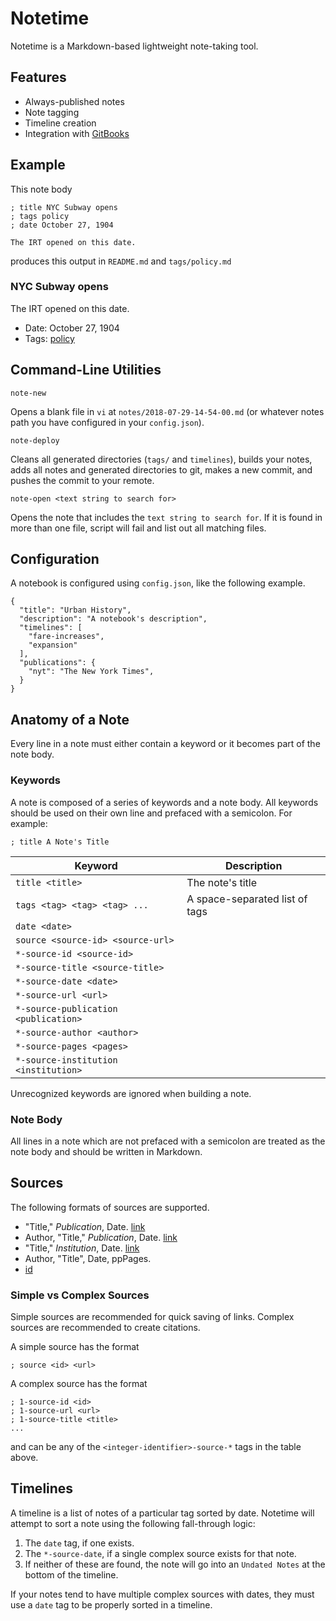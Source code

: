 # Notetime
Notetime is a Markdown-based lightweight note-taking tool.

## Features
- Always-published notes
- Note tagging
- Timeline creation
- Integration with [GitBooks](https://gitbooks.com)

## Example
This note body

```
; title NYC Subway opens
; tags policy
; date October 27, 1904

The IRT opened on this date.
```
produces this output in `README.md` and `tags/policy.md`

### NYC Subway opens

The IRT opened on this date.
- Date: October 27, 1904
- Tags: [policy](tags/policy.md)

## Command-Line Utilities

`note-new`

Opens a blank file in `vi` at `notes/2018-07-29-14-54-00.md` (or whatever notes path you have configured in your `config.json`).

`note-deploy`

Cleans all generated directories (`tags/` and `timelines`), builds your notes, adds all notes and generated directories to git, makes a new commit, and pushes the commit to your remote.

`note-open <text string to search for>`

Opens the note that includes the `text string to search for`. If it is found in more than one file, script will fail and list out all matching files.

## Configuration

A notebook is configured using `config.json`, like the following example.

```
{
  "title": "Urban History",
  "description": "A notebook's description",
  "timelines": [
    "fare-increases",
    "expansion"
  ],
  "publications": {
    "nyt": "The New York Times",
  }
}
```
## Anatomy of a Note

Every line in a note must either contain a keyword or it becomes part of the note body.

### Keywords

A note is composed of a series of keywords and a note body. All keywords should be used on their own line and prefaced with a semicolon. For example:
```
; title A Note's Title
```

| Keyword | Description |
|------|-----|
`title <title>`|The note's title
`tags <tag> <tag> <tag> ...`|A space-separated list of tags
`date <date>`| 
`source <source-id> <source-url>`| 
`*-source-id <source-id>`| 
`*-source-title <source-title>`| 
`*-source-date <date>`| 
`*-source-url <url>`| 
`*-source-publication <publication>`| 
`*-source-author <author>`| 
`*-source-pages <pages>`| 
`*-source-institution <institution>`| 

Unrecognized keywords are ignored when building a note.

### Note Body

All lines in a note which are not prefaced with a semicolon are treated as the note body and should be written in Markdown.

## Sources

The following formats of sources are supported.

- "Title," *Publication*, Date. [link](#url)
- Author, "Title," *Publication*, Date. [link](#url)
- "Title," *Institution*, Date. [link](#url)
- Author, "Title", Date, ppPages.
- [id](#url)

### Simple vs Complex Sources

Simple sources are recommended for quick saving of links. Complex sources are recommended to create citations.

A simple source has the format
```
; source <id> <url>
```
A complex source has the format
```
; 1-source-id <id>
; 1-source-url <url>
; 1-source-title <title>
...
```
and can be any of the `<integer-identifier>-source-*` tags in the table above.

## Timelines

A timeline is a list of notes of a particular tag sorted by date. Notetime will attempt to sort a note using the following fall-through logic:

1. The `date` tag, if one exists.
1. The `*-source-date`, if a single complex source exists for that note.
1. If neither of these are found, the note will go into an `Undated Notes` at the bottom of the timeline.

If your notes tend to have multiple complex sources with dates, they must use a `date` tag to be properly sorted in a timeline.
